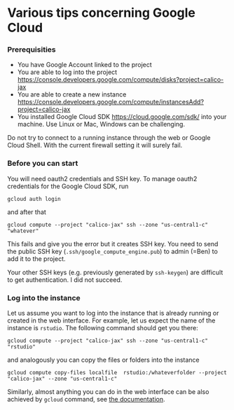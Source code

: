 # Various tips concerning Google Cloud

### Prerequisities

* You have Google Account linked to the project
* You are able to log into the project https://console.developers.google.com/compute/disks?project=calico-jax
* You are able to create a new instance https://console.developers.google.com/compute/instancesAdd?project=calico-jax
* You installed Google Cloud SDK https://cloud.google.com/sdk/ into your machine. Use Linux or Mac, Windows can be challenging. 

Do not try to connect to a running instance through the web or Google Cloud Shell. With the current firewall setting it will surely fail.

### Before you can start

You will need oauth2 credentials and SSH key. To manage oauth2 credentials for the Google Cloud SDK, run

```
gcloud auth login
```

and after that 

```
gcloud compute --project "calico-jax" ssh --zone "us-central1-c" "whatever"
```

This fails and give you the error but it creates SSH key. You need to send the public SSH key (`.ssh/google_compute_engine.pub`) to admin (=Ben) to add it to the project. 

Your other SSH keys (e.g. previously generated by `ssh-keygen`) are difficult to get authentication. I did not succeed. 

### Log into the instance

Let us assume you want to log into the instance that is already running or created in the web interface. For example, let us expect the name of the instance is `rstudio`. The following command should get you there:

```
gcloud compute --project "calico-jax" ssh --zone "us-central1-c" "rstudio"
```

and analogously you can copy the files or folders into the instance 

```
gcloud compute copy-files localfile  rstudio:/whateverfolder --project "calico-jax" --zone "us-central1-c"
```

Similarly, almost anything you can do in the web interface can be also achieved by `gcloud` command, see [the documentation](https://cloud.google.com/sdk/cloudplatform).